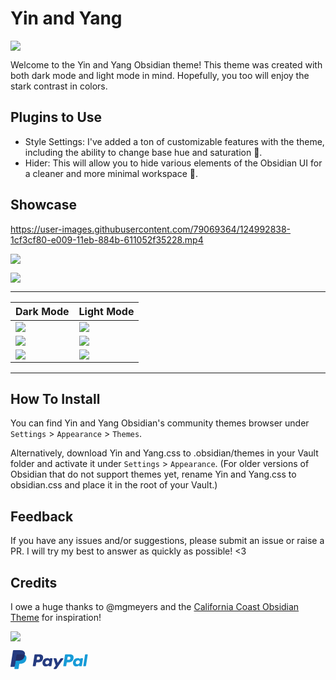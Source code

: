 # Yin and Yang

![](https://raw.githubusercontent.com/chetachiezikeuzor/Yin-and-Yang-Theme/main/assets/Yin%20and%20Yang%20Demo%20Header.png)

Welcome to the Yin and Yang Obsidian theme! This theme was created with both dark mode and light mode in mind. Hopefully, you too will enjoy the stark contrast in colors.

## Plugins to Use

- Style Settings: I've added a ton of customizable features with the theme, including the ability to change base hue and saturation 🥳.
- Hider: This will allow you to hide various elements of the Obsidian UI for a cleaner and more minimal workspace 🤗.

## Showcase

https://user-images.githubusercontent.com/79069364/124992838-1cf3cf80-e009-11eb-884b-611052f35228.mp4

![](https://github.com/chetachiezikeuzor/Yin-and-Yang-Theme/blob/main/assets/screenshot.png)

![](https://github.com/chetachiezikeuzor/Yin-and-Yang-Theme/blob/main/assets/dark1.png)

---

| Dark Mode                                                                               | Light Mode                                                                               |
| --------------------------------------------------------------------------------------- | ---------------------------------------------------------------------------------------- |
| ![](https://github.com/chetachiezikeuzor/Yin-and-Yang-Theme/blob/main/assets/dark1.png) | ![](https://github.com/chetachiezikeuzor/Yin-and-Yang-Theme/blob/main/assets/light1.png) |
| ![](https://github.com/chetachiezikeuzor/Yin-and-Yang-Theme/blob/main/assets/dark2.png) | ![](https://github.com/chetachiezikeuzor/Yin-and-Yang-Theme/blob/main/assets/light2.png) |
| ![](https://github.com/chetachiezikeuzor/Yin-and-Yang-Theme/blob/main/assets/dark3.png) | ![](https://github.com/chetachiezikeuzor/Yin-and-Yang-Theme/blob/main/assets/light3.png) |

---

## How To Install

You can find Yin and Yang Obsidian's community themes browser under `Settings` > `Appearance` > `Themes`.

Alternatively, download Yin and Yang.css to .obsidian/themes in your Vault folder and activate it under `Settings` > `Appearance`. (For older versions of Obsidian that do not support themes yet, rename Yin and Yang.css to obsidian.css and place it in the root of your Vault.)

## Feedback

If you have any issues and/or suggestions, please submit an issue or raise a PR. I will try my best to answer as quickly as possible! <3

## Credits

I owe a huge thanks to @mgmeyers and the [California Coast Obsidian Theme](https://github.com/mgmeyers/obsidian-california-coast-theme) for inspiration!

<a href="https://www.buymeacoffee.com/chetachi"><img src="https://img.buymeacoffee.com/button-api/?text=Buy me a coffee&amp;emoji=&amp;slug=chetachi&amp;button_colour=e3e7ef&amp;font_colour=262626&amp;font_family=Inter&amp;outline_colour=262626&amp;coffee_colour=ff0000"></a>

<a href="https://paypal.me/chelseaezikeuzor">
<svg xmlns="http://www.w3.org/2000/svg" width="150" height="40">
  <path fill="#253B80" d="M46.211 6.749h-6.839a.95.95 0 0 0-.939.802l-2.766 17.537a.57.57 0 0 0 .564.658h3.265a.95.95 0 0 0 .939-.803l.746-4.73a.95.95 0 0 1 .938-.803h2.165c4.505 0 7.105-2.18 7.784-6.5.306-1.89.013-3.375-.872-4.415-.972-1.142-2.696-1.746-4.985-1.746zM47 13.154c-.374 2.454-2.249 2.454-4.062 2.454h-1.032l.724-4.583a.57.57 0 0 1 .563-.481h.473c1.235 0 2.4 0 3.002.704.359.42.469 1.044.332 1.906zM66.654 13.075h-3.275a.57.57 0 0 0-.563.481l-.145.916-.229-.332c-.709-1.029-2.29-1.373-3.868-1.373-3.619 0-6.71 2.741-7.312 6.586-.313 1.918.132 3.752 1.22 5.031.998 1.176 2.426 1.666 4.125 1.666 2.916 0 4.533-1.875 4.533-1.875l-.146.91a.57.57 0 0 0 .562.66h2.95a.95.95 0 0 0 .939-.803l1.77-11.209a.568.568 0 0 0-.561-.658zm-4.565 6.374c-.316 1.871-1.801 3.127-3.695 3.127-.951 0-1.711-.305-2.199-.883-.484-.574-.668-1.391-.514-2.301.295-1.855 1.805-3.152 3.67-3.152.93 0 1.686.309 2.184.892.499.589.697 1.411.554 2.317zM84.096 13.075h-3.291a.954.954 0 0 0-.787.417l-4.539 6.686-1.924-6.425a.953.953 0 0 0-.912-.678h-3.234a.57.57 0 0 0-.541.754l3.625 10.638-3.408 4.811a.57.57 0 0 0 .465.9h3.287a.949.949 0 0 0 .781-.408l10.946-15.8a.57.57 0 0 0-.468-.895z"></path>
  <path fill="#179BD7" d="M94.992 6.749h-6.84a.95.95 0 0 0-.938.802l-2.766 17.537a.569.569 0 0 0 .562.658h3.51a.665.665 0 0 0 .656-.562l.785-4.971a.95.95 0 0 1 .938-.803h2.164c4.506 0 7.105-2.18 7.785-6.5.307-1.89.012-3.375-.873-4.415-.971-1.142-2.694-1.746-4.983-1.746zm.789 6.405c-.373 2.454-2.248 2.454-4.062 2.454h-1.031l.725-4.583a.568.568 0 0 1 .562-.481h.473c1.234 0 2.4 0 3.002.704.359.42.468 1.044.331 1.906zM115.434 13.075h-3.273a.567.567 0 0 0-.562.481l-.145.916-.23-.332c-.709-1.029-2.289-1.373-3.867-1.373-3.619 0-6.709 2.741-7.311 6.586-.312 1.918.131 3.752 1.219 5.031 1 1.176 2.426 1.666 4.125 1.666 2.916 0 4.533-1.875 4.533-1.875l-.146.91a.57.57 0 0 0 .564.66h2.949a.95.95 0 0 0 .938-.803l1.771-11.209a.571.571 0 0 0-.565-.658zm-4.565 6.374c-.314 1.871-1.801 3.127-3.695 3.127-.949 0-1.711-.305-2.199-.883-.484-.574-.666-1.391-.514-2.301.297-1.855 1.805-3.152 3.67-3.152.93 0 1.686.309 2.184.892.501.589.699 1.411.554 2.317zM119.295 7.23l-2.807 17.858a.569.569 0 0 0 .562.658h2.822c.469 0 .867-.34.939-.803l2.768-17.536a.57.57 0 0 0-.562-.659h-3.16a.571.571 0 0 0-.562.482z"></path>
  <path fill="#253B80" d="M7.266 29.154l.523-3.322-1.165-.027H1.061L4.927 1.292a.316.316 0 0 1 .314-.268h9.38c3.114 0 5.263.648 6.385 1.927.526.6.861 1.227 1.023 1.917.17.724.173 1.589.007 2.644l-.012.077v.676l.526.298a3.69 3.69 0 0 1 1.065.812c.45.513.741 1.165.864 1.938.127.795.085 1.741-.123 2.812-.24 1.232-.628 2.305-1.152 3.183a6.547 6.547 0 0 1-1.825 2c-.696.494-1.523.869-2.458 1.109-.906.236-1.939.355-3.072.355h-.73c-.522 0-1.029.188-1.427.525a2.21 2.21 0 0 0-.744 1.328l-.055.299-.924 5.855-.042.215c-.011.068-.03.102-.058.125a.155.155 0 0 1-.096.035H7.266z"></path>
  <path fill="#179BD7" d="M23.048 7.667c-.028.179-.06.362-.096.55-1.237 6.351-5.469 8.545-10.874 8.545H9.326c-.661 0-1.218.48-1.321 1.132L6.596 26.83l-.399 2.533a.704.704 0 0 0 .695.814h4.881c.578 0 1.069-.42 1.16-.99l.048-.248.919-5.832.059-.32c.09-.572.582-.992 1.16-.992h.73c4.729 0 8.431-1.92 9.513-7.476.452-2.321.218-4.259-.978-5.622a4.667 4.667 0 0 0-1.336-1.03z"></path>
  <path fill="#222D65" d="M21.754 7.151a9.757 9.757 0 0 0-1.203-.267 15.284 15.284 0 0 0-2.426-.177h-7.352a1.172 1.172 0 0 0-1.159.992L8.05 17.605l-.045.289a1.336 1.336 0 0 1 1.321-1.132h2.752c5.405 0 9.637-2.195 10.874-8.545.037-.188.068-.371.096-.55a6.594 6.594 0 0 0-1.017-.429 9.045 9.045 0 0 0-.277-.087z"></path>
  <path fill="#253B80" d="M9.614 7.699a1.169 1.169 0 0 1 1.159-.991h7.352c.871 0 1.684.057 2.426.177a9.757 9.757 0 0 1 1.481.353c.365.121.704.264 1.017.429.368-2.347-.003-3.945-1.272-5.392C20.378.682 17.853 0 14.622 0h-9.38c-.66 0-1.223.48-1.325 1.133L.01 25.898a.806.806 0 0 0 .795.932h5.791l1.454-9.225 1.564-9.906z"></path>
  </svg>
</a>
